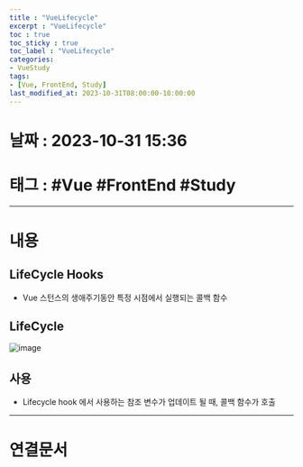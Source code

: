 ```yaml
---
title : "VueLifecycle"
excerpt : "VueLifecycle"
toc : true
toc_sticky : true
toc_label : "VueLifecycle"
categories:
- VueStudy
tags:
- [Vue, FrontEnd, Study]
last_modified_at: 2023-10-31T08:00:00-10:00:00
---
```


# 날짜 : 2023-10-31 15:36

# 태그 : #Vue #FrontEnd #Study
---

# 내용

## LifeCycle Hooks
- Vue 스턴스의 생애주기동안 특정 시점에서 실행되는 콜백 함수

## LifeCycle
  
![image](../../assets/images/ReactView-LifeCycle.png)

## 사용
- Lifecycle hook 에서 사용하는 참조 변수가 업데이트 될 때, 콜백 함수가 호출

---

# 연결문서
	